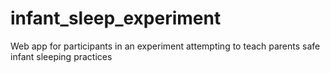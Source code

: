 # infant_sleep_experiment
Web app for participants in an experiment attempting to teach parents safe infant sleeping practices
